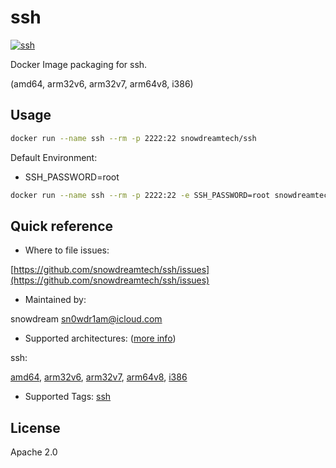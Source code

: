 # ssh

[![ssh](http://dockeri.co/image/snowdreamtech/ssh)](https://hub.docker.com/r/snowdreamtech/ssh)

Docker Image packaging for ssh.

(amd64, arm32v6, arm32v7, arm64v8, i386)

## Usage

```bash
docker run --name ssh --rm -p 2222:22 snowdreamtech/ssh
```

Default Environment:

- SSH_PASSWORD=root

```bash
docker run --name ssh --rm -p 2222:22 -e SSH_PASSWORD=root snowdreamtech/ssh
```

## Quick reference

- Where to file issues:

[https://github.com/snowdreamtech/ssh/issues](https://github.com/snowdreamtech/ssh/issues)

- Maintained by:

snowdream <sn0wdr1am@icloud.com>

- Supported architectures: ([more info](https://github.com/docker-library/official-images#architectures-other-than-amd64))

ssh:

[amd64](https://cloud.docker.com/u/snowdreamtechamd64/repository/docker/snowdreamtechamd64/ssh), [arm32v6](https://cloud.docker.com/u/snowdreamtecharm32v6/repository/docker/snowdreamtecharm32v6/ssh), [arm32v7](https://cloud.docker.com/u/snowdreamtecharm32v7/repository/docker/snowdreamtecharm32v7/ssh), [arm64v8](https://cloud.docker.com/u/snowdreamtecharm64v8/repository/docker/snowdreamtecharm64v8/ssh), [i386](https://cloud.docker.com/u/snowdreamtechi386/repository/docker/snowdreamtechi386/ssh)

- Supported Tags:
  [ssh](https://cloud.docker.com/u/snowdreamtech/repository/docker/snowdreamtech/ssh/tags)

## License

Apache 2.0
